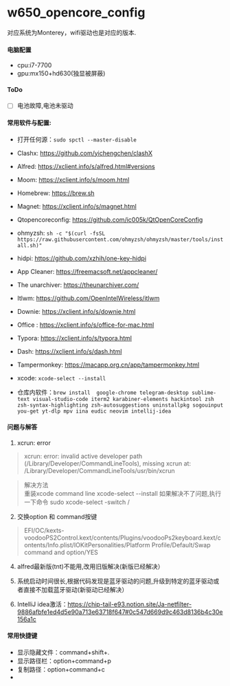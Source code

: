 # w650_opencore_config
对应系统为Monterey，wifi驱动也是对应的版本.
#### 电脑配置

- cpu:i7-7700
- gpu:mx150+hd630(独显被屏蔽)

#### ToDo

* [ ] 电池故障,电池未驱动  

#### 常用软件与配置:

- 打开任何源：`sudo spctl --master-disable`
- Clashx: https://github.com/yichengchen/clashX
- Alfred: https://xclient.info/s/alfred.html#versions
- Moom: https://xclient.info/s/moom.html
- Homebrew: https://brew.sh
- Magnet: https://xclient.info/s/magnet.html
- Qtopencoreconfig: https://github.com/ic005k/QtOpenCoreConfig
- ohmyzsh: `sh -c "$(curl -fsSL https://raw.githubusercontent.com/ohmyzsh/ohmyzsh/master/tools/install.sh)"`
- hidpi: https://github.com/xzhih/one-key-hidpi
- App Cleaner: https://freemacsoft.net/appcleaner/
- The unarchiver: https://theunarchiver.com/
-  Itlwm: https://github.com/OpenIntelWireless/itlwm
- Downie: https://xclient.info/s/downie.html
- Office : https://xclient.info/s/office-for-mac.html
- Typora: https://xclient.info/s/typora.html
- Dash: https://xclient.info/s/dash.html
- Tampermonkey: https://macapp.org.cn/app/tampermonkey.html

- xcode: `xcode-select --install `

- 仓库内软件：`brew install  google-chrome telegram-desktop sublime-text visual-studio-code iterm2 karabiner-elements hackintool zsh zsh-syntax-highlighting zsh-autosuggestions uninstallpkg sogouinput  you-get yt-dlp mpv iina eudic neovim intellij-idea`


#### 问题与解答  

1. xcrun: error 
> xcrun: error: invalid active developer path (/Library/Developer/CommandLineTools), missing xcrun at: /Library/Developer/CommandLineTools/usr/bin/xcrun  

> 解决方法  
> 重装xcode command line
> xcode-select --install
> 如果解决不了问题,执行一下命令
> sudo xcode-select -switch /

2. 交换option 和 command按键
> EFI/OC/kexts-voodooPS2Control.kext/contents/Plugins/voodooPs2keyboard.kext/contents/Info.plist/IOKitPersonalities/Platform Profile/Default/Swap command and option/YES

4. alfred最新版(tnt)不能用,改用旧版解决(新版已经解决）
5. 系统启动时间很长,根据代码发现是蓝牙驱动的问题,升级到特定的蓝牙驱动或者直接不加载蓝牙驱动(新驱动已经解决）

6. IntelliJ idea激活：https://chip-tail-e93.notion.site/Ja-netfilter-9886afbfe1ed4d5e90a713e63718f647#0c547d669d9c463d8136b4c30e156a1c

#### 常用快捷键

- 显示隐藏文件：command+shift+.
- 显示路径栏：option+command+p
- 复制路径：option+command+c
- 
